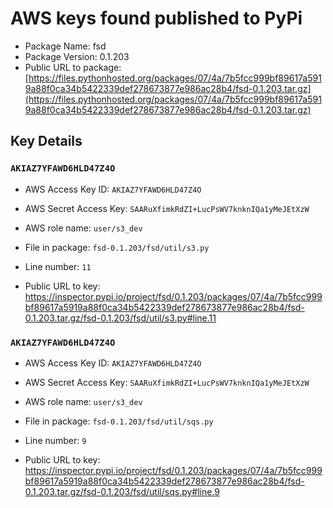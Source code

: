 # AWS keys found published to PyPi

* Package Name: fsd
* Package Version: 0.1.203
* Public URL to package: [https://files.pythonhosted.org/packages/07/4a/7b5fcc999bf89617a5919a88f0ca34b5422339def278673877e986ac28b4/fsd-0.1.203.tar.gz](https://files.pythonhosted.org/packages/07/4a/7b5fcc999bf89617a5919a88f0ca34b5422339def278673877e986ac28b4/fsd-0.1.203.tar.gz)

## Key Details

### `AKIAZ7YFAWD6HLD47Z4O`

* AWS Access Key ID: `AKIAZ7YFAWD6HLD47Z4O`
* AWS Secret Access Key: `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` 
* AWS role name: `user/s3_dev`
* File in package: `fsd-0.1.203/fsd/util/s3.py`
* Line number: `11`

* Public URL to key: https://inspector.pypi.io/project/fsd/0.1.203/packages/07/4a/7b5fcc999bf89617a5919a88f0ca34b5422339def278673877e986ac28b4/fsd-0.1.203.tar.gz/fsd-0.1.203/fsd/util/s3.py#line.11



### `AKIAZ7YFAWD6HLD47Z4O`

* AWS Access Key ID: `AKIAZ7YFAWD6HLD47Z4O`
* AWS Secret Access Key: `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` 
* AWS role name: `user/s3_dev`
* File in package: `fsd-0.1.203/fsd/util/sqs.py`
* Line number: `9`

* Public URL to key: https://inspector.pypi.io/project/fsd/0.1.203/packages/07/4a/7b5fcc999bf89617a5919a88f0ca34b5422339def278673877e986ac28b4/fsd-0.1.203.tar.gz/fsd-0.1.203/fsd/util/sqs.py#line.9


